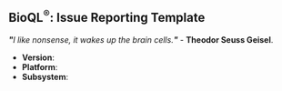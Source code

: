 <!--
Thanks for wanting to report an issue you've found in BioQL®.
Please fill in the template below by replacing the html comments with an appropriate answer.
If unsure about something, just do as best as you're able.

version:    usually output of `bioql -v`
platform:   either `uname -a` output, or if Windows, version and 32 or 64-bit.
subsystem:  optional -- if known please specify affected core module name.

It will be much easier for us to fix the issue if a test case that reproduces
the problem is provided. Ideally this test case should not have any external
dependencies. We understand that it is not always possible to reduce your code
to a small test case, but we would appreciate to have as
much data as possible.

Thank you!
-->
## BioQL<sup>®</sup>: Issue Reporting Template
<i><b>"</b>I like nonsense, it wakes up the brain cells.<b>"</b></i> - <b>Theodor Seuss Geisel</b>.
* **Version**:
* **Platform**:
* **Subsystem**:

<!-- Enter your issue details below this comment. -->
